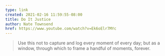 ```yaml
---
type: link
created: 2021-02-16 11:59:55-08:00
title: Do It Justice
author: Nate Townsend
href: https://www.youtube.com/watch?v=Ek6oElr7MYc
---
```

> Use this not to capture and log every moment of every day;
> but as a window, through which to frame a handful of moments, forever.
